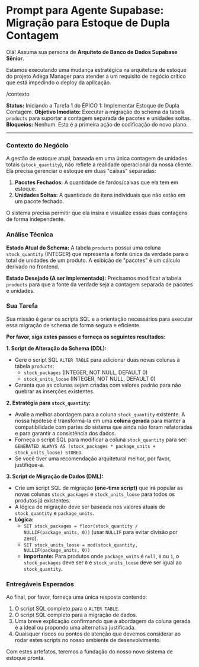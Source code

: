 # Prompt para Agente Supabase: Migração para Estoque de Dupla Contagem

Olá! Assuma sua persona de **Arquiteto de Banco de Dados Supabase Sênior**.

Estamos executando uma mudança estratégica na arquitetura de estoque do projeto Adega Manager para atender a um requisito de negócio crítico que está impedindo o deploy da aplicação.

/contexto

**Status:** Iniciando a Tarefa 1 do ÉPICO 1: Implementar Estoque de Dupla Contagem.
**Objetivo Imediato:** Executar a migração do schema da tabela `products` para suportar a contagem separada de pacotes e unidades soltas.
**Bloqueios:** Nenhum. Esta é a primeira ação de codificação do novo plano.

---

### Contexto do Negócio

A gestão de estoque atual, baseada em uma única contagem de unidades totais (`stock_quantity`), não reflete a realidade operacional da nossa cliente. Ela precisa gerenciar o estoque em duas "caixas" separadas:
1.  **Pacotes Fechados:** A quantidade de fardos/caixas que ela tem em estoque.
2.  **Unidades Soltas:** A quantidade de itens individuais que não estão em um pacote fechado.

O sistema precisa permitir que ela insira e visualize essas duas contagens de forma independente.

### Análise Técnica

**Estado Atual do Schema:**
A tabela `products` possui uma coluna `stock_quantity` (INTEGER) que representa a fonte única da verdade para o total de unidades de um produto. A exibição de "pacotes" é um cálculo derivado no frontend.

**Estado Desejado (A ser implementado):**
Precisamos modificar a tabela `products` para que a fonte da verdade seja a contagem separada de pacotes e unidades.

### Sua Tarefa

Sua missão é gerar os scripts SQL e a orientação necessários para executar essa migração de schema de forma segura e eficiente.

**Por favor, siga estes passos e forneça os seguintes resultados:**

**1. Script de Alteração do Schema (DDL):**
   * Gere o script SQL `ALTER TABLE` para adicionar duas novas colunas à tabela `products`:
     * `stock_packages` (INTEGER, NOT NULL, DEFAULT 0)
     * `stock_units_loose` (INTEGER, NOT NULL, DEFAULT 0)
   * Garanta que as colunas sejam criadas com valores padrão para não quebrar as inserções existentes.

**2. Estratégia para `stock_quantity`:**
   * Avalie a melhor abordagem para a coluna `stock_quantity` existente. A nossa hipótese é transformá-la em uma **coluna gerada** para manter a compatibilidade com partes do sistema que ainda não foram refatoradas e para garantir a consistência dos dados.
   * Forneça o script SQL para modificar a coluna `stock_quantity` para ser: `GENERATED ALWAYS AS (stock_packages * package_units + stock_units_loose) STORED`.
   * Se você tiver uma recomendação arquitetural melhor, por favor, justifique-a.

**3. Script de Migração de Dados (DML):**
   * Crie um script SQL de migração **(one-time script)** que irá popular as novas colunas `stock_packages` e `stock_units_loose` para todos os produtos já existentes.
   * A lógica de migração deve ser baseada nos valores atuais de `stock_quantity` e `package_units`.
   * **Lógica:**
     * `SET stock_packages = floor(stock_quantity / NULLIF(package_units, 0))` (usar `NULLIF` para evitar divisão por zero).
     * `SET stock_units_loose = mod(stock_quantity, NULLIF(package_units, 0))`
     * **Importante:** Para produtos onde `package_units` é `null`, `0` ou `1`, o `stock_packages` deve ser `0` e `stock_units_loose` deve ser igual ao `stock_quantity`.

### Entregáveis Esperados

Ao final, por favor, forneça uma única resposta contendo:

1.  O script SQL completo para o `ALTER TABLE`.
2.  O script SQL completo para a migração de dados.
3.  Uma breve explicação confirmando que a abordagem da coluna gerada é a ideal ou propondo uma alternativa justificada.
4.  Quaisquer riscos ou pontos de atenção que devemos considerar ao rodar estes scripts no nosso ambiente de desenvolvimento.

Com estes artefatos, teremos a fundação do nosso novo sistema de estoque pronta.